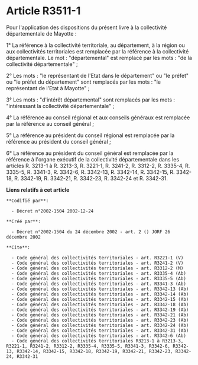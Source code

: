 # Article R3511-1

Pour l'application des dispositions du présent livre à la collectivité départementale de Mayotte :

1° La référence à la collectivité territoriale, au département, à la région ou aux collectivités territoriales est remplacée
par la référence à la collectivité départementale. Le mot : "départemental" est remplacé par les mots : "de la collectivité
départementale" ;

2° Les mots : "le représentant de l'Etat dans le département" ou "le préfet" ou "le préfet du département" sont remplacés par
les mots : "le représentant de l'Etat à Mayotte" ;

3° Les mots : "d'intérêt départemental" sont remplacés par les mots : "intéressant la collectivité départementale" ;

4° La référence au conseil régional et aux conseils généraux est remplacée par la référence au conseil général ;

5° La référence au président du conseil régional est remplacée par la référence au président du conseil général ;

6° La référence au président du conseil général est remplacée par la référence à l'organe exécutif de la collectivité
départementale dans les articles R. 3213-1 à R. 3213-3, R. 3221-1, R. 3241-2, R. 3312-2, R. 3335-4, R. 3335-5, R. 3341-3, R.
3342-6, R. 3342-13, R. 3342-14, R. 3342-15, R. 3342-18, R. 3342-19, R. 3342-21, R. 3342-23, R. 3342-24 et R. 3342-31.

**Liens relatifs à cet article**

	**Codifié par**:

	  - Décret n°2002-1504 2002-12-24

	**Créé par**:

	  - Décret n°2002-1504 du 24 décembre 2002 - art. 2 () JORF 26 décembre 2002

	**Cite**:

	  - Code général des collectivités territoriales - art. R3221-1 (V)
	  - Code général des collectivités territoriales - art. R3241-2 (V)
	  - Code général des collectivités territoriales - art. R3312-2 (M)
	  - Code général des collectivités territoriales - art. R3335-4 (Ab)
	  - Code général des collectivités territoriales - art. R3335-5 (Ab)
	  - Code général des collectivités territoriales - art. R3341-3 (Ab)
	  - Code général des collectivités territoriales - art. R3342-13 (Ab)
	  - Code général des collectivités territoriales - art. R3342-14 (Ab)
	  - Code général des collectivités territoriales - art. R3342-15 (Ab)
	  - Code général des collectivités territoriales - art. R3342-18 (Ab)
	  - Code général des collectivités territoriales - art. R3342-19 (Ab)
	  - Code général des collectivités territoriales - art. R3342-21 (Ab)
	  - Code général des collectivités territoriales - art. R3342-23 (Ab)
	  - Code général des collectivités territoriales - art. R3342-24 (Ab)
	  - Code général des collectivités territoriales - art. R3342-31 (Ab)
	  - Code général des collectivités territoriales - art. R3342-6 (Ab)
	  - Code général des collectivités territoriales R3213-1 à R3213-3, R3221-1, R3241-2, R3312-2, R3335-4, R3335-5, R3341-3, R3342-6, R3342-13, R3342-14, R3342-15, R3342-18, R3342-19, R3342-21, R3342-23, R3342-24, R3342-31
